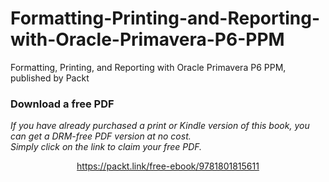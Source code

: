 # Formatting-Printing-and-Reporting-with-Oracle-Primavera-P6-PPM
Formatting, Printing, and Reporting with Oracle Primavera P6 PPM, published by Packt
### Download a free PDF

 <i>If you have already purchased a print or Kindle version of this book, you can get a DRM-free PDF version at no cost.<br>Simply click on the link to claim your free PDF.</i>
<p align="center"> <a href="https://packt.link/free-ebook/9781801815611">https://packt.link/free-ebook/9781801815611 </a> </p>